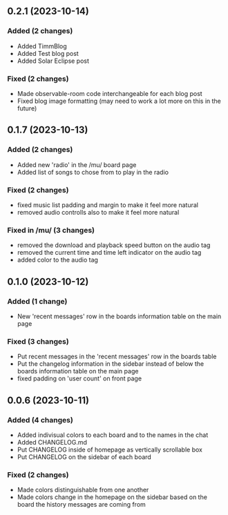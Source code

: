 ## 0.2.1 (2023-10-14)

### Added (2 changes)

- Added TimmBlog 
- Added Test blog post
- Added Solar Eclipse post

### Fixed (2 changes)

- Made observable-room code interchangeable for each blog post
- Fixed blog image formatting (may need to work a lot more on this in the future)

## 0.1.7 (2023-10-13)

### Added (2 changes)

- Added new 'radio' in the /mu/ board page
- Added list of songs to chose from to play in the radio

### Fixed (2 changes)

- fixed music list padding and margin to make it feel more natural
- removed audio controlls also to make it feel more natural

### Fixed in /mu/ (3 changes)

- removed the download and playback speed button on the audio tag
- removed the current time and time left indicator on the audio tag
- added color to the audio tag

## 0.1.0 (2023-10-12)

### Added (1 change)

- New 'recent messages' row in the boards information table on the main page


### Fixed (3 changes)

- Put recent messages in the 'recent messages' row in the boards table
- Put the changelog information in the sidebar instead of below the boards information table on the main page
- fixed padding on 'user count' on front page

## 0.0.6 (2023-10-11)

### Added (4 changes)

- Added indivisual colors to each board and to the names in the chat
- Added CHANGELOG.md
- Put CHANGELOG inside of homepage as vertically scrollable box
- Put CHANGELOG on the sidebar of each board

### Fixed (2 changes)

- Made colors distinguishable from one another
- Made colors change in the homepage on the sidebar based on the board the history messages are coming from
